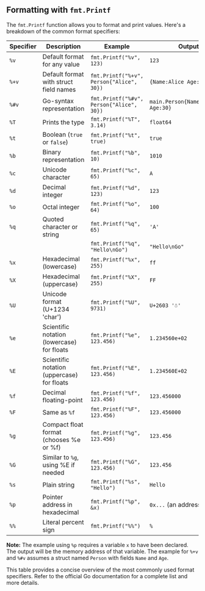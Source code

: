 ## Formatting with `fmt.Printf`

The `fmt.Printf` function allows you to format and print values. Here's a breakdown of the common format specifiers:

| Specifier | Description                                | Example                                  | Output                              |
|-----------|--------------------------------------------|------------------------------------------|-------------------------------------|
| `%v`      | Default format for any value               | `fmt.Printf("%v", 123)`                  | `123`                               |
| `%+v`     | Default format with struct field names     | `fmt.Printf("%+v", Person{"Alice", 30})` | `{Name:Alice Age:30}`               |
| `%#v`     | Go-syntax representation                   | `fmt.Printf("%#v", Person{"Alice", 30})` | `main.Person{Name:"Alice", Age:30}` |
| `%T`      | Prints the type                            | `fmt.Printf("%T", 3.14)`                 | `float64`                           |
| `%t`      | Boolean (`true` or `false`)                | `fmt.Printf("%t", true)`                 | `true`                              |
| `%b`      | Binary representation                      | `fmt.Printf("%b", 10)`                   | `1010`                              |
| `%c`      | Unicode character                          | `fmt.Printf("%c", 65)`                   | `A`                                 |
| `%d`      | Decimal integer                            | `fmt.Printf("%d", 123)`                  | `123`                               |
| `%o`      | Octal integer                              | `fmt.Printf("%o", 64)`                   | `100`                               |
| `%q`      | Quoted character or string                 | `fmt.Printf("%q", 65)`                   | `'A'`                               |
|           |                                            | `fmt.Printf("%q", "Hello\nGo")`          | `"Hello\nGo"`                       |
| `%x`      | Hexadecimal (lowercase)                    | `fmt.Printf("%x", 255)`                  | `ff`                                |
| `%X`      | Hexadecimal (uppercase)                    | `fmt.Printf("%X", 255)`                  | `FF`                                |
| `%U`      | Unicode format (U+1234 'char')             | `fmt.Printf("%U", 9731)`                 | `U+2603 '☃'`                        |
| `%e`      | Scientific notation (lowercase) for floats | `fmt.Printf("%e", 123.456)`              | `1.234560e+02`                      |
| `%E`      | Scientific notation (uppercase) for floats | `fmt.Printf("%E", 123.456)`              | `1.234560E+02`                      |
| `%f`      | Decimal floating-point                     | `fmt.Printf("%f", 123.456)`              | `123.456000`                        |
| `%F`      | Same as `%f`                               | `fmt.Printf("%F", 123.456)`              | `123.456000`                        |
| `%g`      | Compact float format (chooses %e or %f)    | `fmt.Printf("%g", 123.456)`              | `123.456`                           |
| `%G`      | Similar to `%g`, using %E if needed        | `fmt.Printf("%G", 123.456)`              | `123.456`                           |
| `%s`      | Plain string                               | `fmt.Printf("%s", "Hello")`              | `Hello`                             |
| `%p`      | Pointer address in hexadecimal             | `fmt.Printf("%p", &x)`                   | `0x...` (an address)                |
| `%%`      | Literal percent sign                       | `fmt.Printf("%%")`                       | `%`                                 |

**Note:**  The example using `%p` requires a variable `x` to have been declared.  The output will be the memory address of that variable.  The example for `%+v` and `%#v` assumes a struct named `Person` with fields `Name` and `Age`.

This table provides a concise overview of the most commonly used format specifiers. Refer to the official Go documentation for a complete list and more details.
